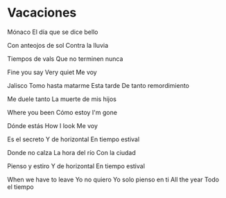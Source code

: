 # Vacaciones

Mónaco
El día que se dice bello

Con anteojos de sol
Contra la lluvia

Tiempos de vals
Que no terminen nunca

Fine you say
Very quiet
Me voy

Jalisco
Tomo hasta matarme
Esta tarde
De tanto remordimiento

Me duele tanto
La muerte de mis hijos

Where you been
Cómo estoy
I'm gone

Dónde estás
How I look
Me voy

Es el secreto
Y de horizontal
En tiempo estival

Donde no calza
La hora del río
Con la ciudad

Pienso y estiro
Y de horizontal
En tiempo estival

When we have to leave
Yo no quiero
Yo solo pienso en ti
All the year
Todo el tiempo
